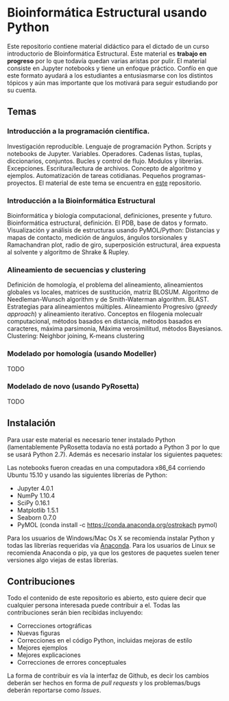 # Bioinformática Estructural usando Python

Este repositorio contiene material didáctico para el dictado de un curso introductorio de BIoinformática Estructural. Este material es **trabajo en progreso** por lo que todavía quedan varias aristas por pulir. El material consiste en Jupyter notebooks y tiene un enfoque práctico. Confío en que este formato ayudará a los estudiantes a entusiasmarse con los distintos tópicos y aún mas importante que los motivará para seguir estudiando por su cuenta.


## Temas
### Introducción a la programación científica.
Investigación reproducible. Lenguaje de programación Python. Scripts y notebooks de Jupyter.
Variables. Operadores. Cadenas listas, tuplas, diccionarios, conjuntos. Bucles y control de flujo.
Modulos y librerías. Excepciones. Escritura/lectura de archivos. Concepto de algoritmo y
ejemplos. Automatización de tareas cotidianas. Pequeños programas-proyectos. El material de este tema se encuentra en [este](https://github.com/aloctavodia/Intro_Python) repositorio.

### Introducción a la Bioinformática Estructural
Bioinformática y biología computacional, definiciones, presente y futuro. Bioinformática
estructural, definición. El PDB, base de datos y formato. Visualización y análisis de estructuras
usando PyMOL/Python: Distancias y mapas de contacto, medición de ángulos, ángulos torsionales y Ramachandran plot, radio de giro, superposición estructural, área expuesta al solvente y algoritmo de Shrake & Rupley.

### Alineamiento de secuencias y clustering
Definición de homología, el problema del alineamiento, alineamientos globales vs locales, matrices de sustitución, matriz BLOSUM. Algoritmo de Needleman-Wunsch algorithm y de Smith-Waterman algorithm. BLAST. Estrategias para alineamientos múltiples. Alineamiento Progresivo (_greedy approach_) y alineamiento iterativo. Conceptos en filogenia molecualr computacional, métodos basados en distancia, métodos basados en caracteres, máxima parsimonia, Máxima verosimilitud, métodos Bayesianos. Clustering: Neighbor joining, K-means clustering


### Modelado por homología (usando Modeller)
TODO

### Modelado de novo (usando PyRosetta)
TODO

## Instalación
Para usar este material es necesario tener instalado Python (lamentablemente PyRosetta todavía no está portado a Python 3 por lo que se usará Python 2.7). Además es necesario instalar los siguientes paquetes:

Las notebooks fueron creadas en una computadora x86_64 corriendo Ubuntu 15.10 y usando las siguientes librerías de Python:

* Jupyter 4.0.1
* NumPy 1.10.4
* SciPy 0.16.1
* Matplotlib 1.5.1
* Seaborn 0.7.0
* PyMOL (conda install -c https://conda.anaconda.org/ostrokach pymol)

Para los usuarios de Windows/Mac Os X se recomienda instalar Python y todas las librerías requeridas vía [Anaconda](https://www.continuum.io/downloads). Para los usuarios de Linux se recomienda Anaconda o pip, ya que los gestores de paquetes suelen tener versiones algo viejas de estas librerías.


## Contribuciones
Todo el contenido de este repositorio es abierto, esto quiere decir que cualquier persona interesada puede contribuir a el. Todas las contribuciones serán bien recibidas incluyendo:

* Correcciones ortográficas
* Nuevas figuras
* Correcciones en el código Python, incluidas mejoras de estilo
* Mejores ejemplos
* Mejores explicaciones 
* Correcciones de errores conceptuales

La forma de contribuir es vía la interfaz de Github, es decir los cambios deberán ser hechos en forma de _pull requests_ y los problemas/bugs deberán reportarse como _Issues_.
